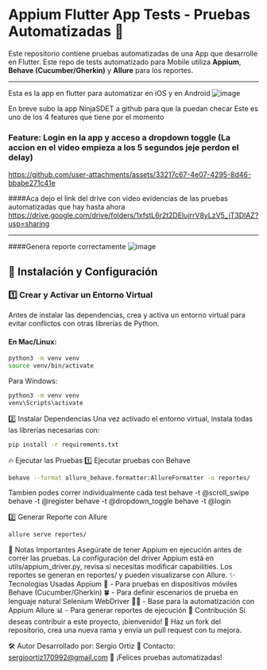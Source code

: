 #  Appium Flutter App Tests - Pruebas Automatizadas 📱

Este repositorio contiene pruebas automatizadas de una App que desarrolle en Flutter.
Este repo de tests automatizado para Mobile utiliza **Appium**, **Behave (Cucumber/Gherkin)** y **Allure** para los reportes.

---
Esta es la app en flutter para automatizar en iOS y en Android
![image](https://github.com/user-attachments/assets/dec0c8ee-d04f-4cad-8365-461a37e48bc3)

En breve subo la app NinjaSDET a github para que la puedan checar
Este es uno de los 4 features que tiene por el momento
### Feature: Login en la app y acceso a dropdown toggle (La accion en el video empieza a los 5 segundos jeje perdon el delay)


https://github.com/user-attachments/assets/33217c67-4e07-4295-8d46-bbabe271c41e


####Aca dejo el link del drive con video evidencias de las pruebas automatizadas que hay hasta ahora
https://drive.google.com/drive/folders/1xfstL6r2t2DEIujrrV8yLzV5_jT3DlAZ?usp=sharing 

---
####Genera reporte correctamente
![image](https://github.com/user-attachments/assets/1a7139bc-e0e2-4e66-bf32-138db88e12c0)


## 🚀 Instalación y Configuración

### 1️⃣ **Crear y Activar un Entorno Virtual**
Antes de instalar las dependencias, crea y activa un entorno virtual para evitar conflictos con otras librerías de Python.

#### En Mac/Linux:
```bash
python3 -m venv venv
source venv/bin/activate
```
Para Windows:

```bash
python3 -m venv venv
venv\Scripts\activate
```
2️⃣ Instalar Dependencias
Una vez activado el entorno virtual, instala todas las librerías necesarias con:

```bash
pip install -r requirements.txt
```

🔥 Ejecutar las Pruebas
1️⃣ Ejecutar pruebas con Behave
```bash
behave --format allure_behave.formatter:AllureFormatter -o reportes/
```
Tambien podes correr individualmente cada test
behave -t @scroll_swipe
behave -t @register
behave -t @dropdown_toggle
behave -t @login

2️⃣ Generar Reporte con Allure
```bash
allure serve reportes/
```

📌 Notas Importantes
Asegúrate de tener Appium en ejecución antes de correr las pruebas.
La configuración del driver Appium está en utils/appium_driver.py, revisa si necesitas modificar capabilities.
Los reportes se generan en reportes/ y pueden visualizarse con Allure.
✨ Tecnologías Usadas
Appium 🚗 - Para pruebas en dispositivos móviles
Behave (Cucumber/Gherkin) 🍀 - Para definir escenarios de prueba en lenguaje natural
Selenium WebDriver 🕵️‍♂️ - Base para la automatización con Appium
Allure 📊 - Para generar reportes de ejecución
🤖 Contribución
Si deseas contribuir a este proyecto, ¡bienvenido! 🚀
Haz un fork del repositorio, crea una nueva rama y envía un pull request con tu mejora.

🛠️ Autor
Desarrollado por: Sergio Ortiz
📧 Contacto: sergioortiz170992@gmail.com
🚀 ¡Felices pruebas automatizadas!
